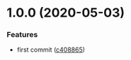 # 1.0.0 (2020-05-03)

### Features

- first commit ([c408865](https://github.com/sergioramos/remark-oembed/commit/c408865dbf74af910879ae583d9f58171d54d8e5))

